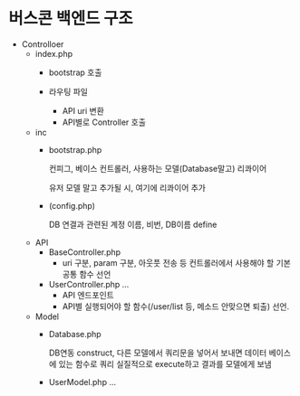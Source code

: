 
# 버스콘 백엔드 구조 

- Controlloer
    - index.php
        - bootstrap 호출
        - 라우팅 파일 
            
            - API uri 변환
            - API별로 Controller 호출
    - inc
        - bootstrap.php
            
            컨피그, 베이스 컨트롤러, 사용하는 모델(Database말고) 리콰이어
            
            유저 모델 말고 추가될 시, 여기에 리콰이어 추가 
            
        - (config.php)
            
            DB 연결과 관련된 계정 이름, 비번, DB이름 define
    - API
        - BaseController.php
            - uri 구분, param 구분, 아웃풋 전송 등 컨트롤러에서 사용해야 할 기본 공통 함수 선언
        - UserController.php ...
            - API 엔드포인트
            - API별 실행되어야 할 함수(/user/list 등, 메소드 안맞으면 퇴출) 선언. 
    - Model
        - Database.php
            
            DB연동 construct, 다른 모델에서 쿼리문을 넣어서 보내면 데이터 베이스에 있는 함수로 쿼리 실질적으로 execute하고 결과를 모델에게 보냄
            
        - UserModel.php ...